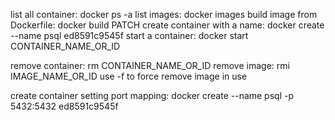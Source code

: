 list all container: docker ps -a
list images: docker images
build image from Dockerfile: docker build PATCH
create container with a name: docker create --name psql ed8591c9545f
start a container: docker start CONTAINER_NAME_OR_ID

remove container: rm CONTAINER_NAME_OR_ID
remove image: rmi IMAGE_NAME_OR_ID
    use -f to force remove image in use

create container setting port mapping: docker create --name psql -p 5432:5432 ed8591c9545f